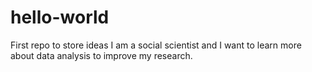 # hello-world
First repo to store ideas
I am a social scientist and I want to learn more about data analysis to improve my research.
